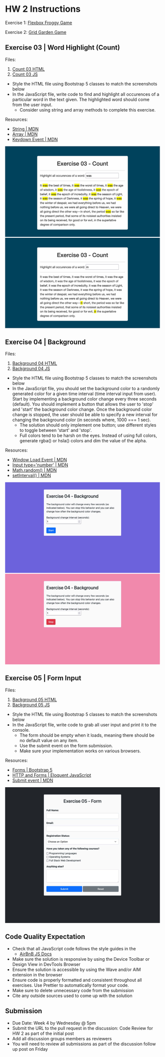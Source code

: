 # HW 2 Instructions

Exercise 1: [Flexbox Froggy Game](https://flexboxfroggy.com/)

Exercise 2: [Grid Garden Game](https://cssgridgarden.com/)

## Exercise 03 | Word Highlight (Count)

Files:

1. [Count 03 HTML](./03-count.html)
2. [Count 03 JS](./03-count.js)

- Style the HTML file using Bootstrap 5 classes to match the screenshots below
- In the JavaScript file, write code to find and highlight all occurences of a particular word in the text given. The highlighted word should come from the user input.
  - Consider using string and array methods to complete this exercise.

Resources:

- [String | MDN](https://developer.mozilla.org/en-US/docs/Web/JavaScript/Reference/Global_Objects/String)
- [Array | MDN](https://developer.mozilla.org/en-US/docs/Web/JavaScript/Reference/Global_Objects/Array)
- [Keydown Event | MDN](https://developer.mozilla.org/en-US/docs/Web/API/Element/keydown_event)

![img-1](./assets/hw2-e3-img1.jpg)
![img-2](./assets/hw2-e3-img2.jpg)

## Exercise 04 | Background

Files:

1. [Background 04 HTML](./04-background.html)
2. [Background 04 JS](./04-background.js)

- Style the HTML file using Bootstrap 5 classes to match the screenshots below
- In the JavaScript file, you should set the background color to a randomly generated color for a given time interval (time interval input from user). Start by implementing a background color change every three seconds (default). You should implement a button that allows the user to 'stop' and 'start' the background color change. Once the background color change is stopped, the user should be able to specify a new interval for changing the background color (in seconds where, 1000 === 1 sec).
  - The solution should only implement one button; use different styles to toggle between 'start' and 'stop'.
  - Full colors tend to be harsh on the eyes. Instead of using full colors, generate rgba() or hsla() colors and dim the value of the alpha.

Resources:

- [Window Load Event | MDN](https://developer.mozilla.org/en-US/docs/Web/API/Window/load_event)
- [Input type='number' | MDN](https://developer.mozilla.org/en-US/docs/Web/HTML/Element/input/number)
- [Math.random() | MDN](https://developer.mozilla.org/en-US/docs/Web/JavaScript/Reference/Global_Objects/Math/random)
- [setInterval() | MDN](https://developer.mozilla.org/en-US/docs/Web/API/setInterval)

![img-1](./assets/hw2-e4-img1.jpg)
![img-2](./assets/hw2-e4-img2.jpg)

## Exercise 05 | Form Input

Files:

1. [Background 05 HTML](./05-form.html)
2. [Background 05 JS](./05-form.js)

- Style the HTML file using Bootstrap 5 classes to match the screenshots below
- In the JavaScript file, write code to grab all user input and print it to the console.
  - The form should be empty when it loads, meaning there should be no default value on any item.
  - Use the submit event on the form submission.
  - Make sure your implementation works on various browsers.

Resources:

- [Forms | Bootstrap 5](https://getbootstrap.com/docs/5.0/forms/overview/)
- [HTTP and Forms | Eloquent JavaScript](https://eloquentjavascript.net/18_http.html)
- [Submit event | MDN](https://developer.mozilla.org/en-US/docs/Web/API/HTMLFormElement/submit_event)

![img-1](./assets/hw2-e5-img1.jpg)

## Code Quality Expectation

- Check that all JavaScript code follows the style guides in the
  - [AirBnB JS Docs](https://github.com/airbnb/javascript)
- Make sure the solution is responsive by using the Device Toolbar or Design View in DevTools Browser
- Ensure the solution is accessible by using the Wave and/or AIM extension in the browser
- Ensure code is properly formatted and consistent throughout all exercises. Use Prettier to automatically format your code.
- Make sure to delete unnecessary code from the submission
- Cite any outside sources used to come up with the solution

## Submission

- Due Date: Week 4 by Wednesday @ 5pm
- Submit the URL to the pull request in the discussion: Code Review for HW 2 as part of the initial post
- Add all discussion groups members as reviewers
- You will need to review all submissions as part of the discussion follow up post on Friday
